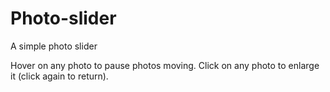 # Photo-slider
A simple photo slider 

Hover on any photo to pause photos moving.
Click on any photo to enlarge it (click again to return).
